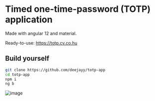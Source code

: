 # Timed one-time-password (TOTP) application

Made with angular 12 and material.

Ready-to-use: https://totp.cv.co.hu

## Build yourself

```bash
git clone https://github.com/deejayy/totp-app
cd totp-app
npm i
ng b
```

![image](https://user-images.githubusercontent.com/3474106/142775183-25b9bcb3-df56-4d32-955d-b07f54c0730d.png)
